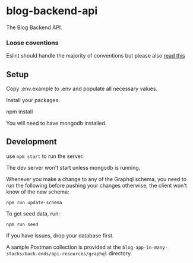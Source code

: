 # blog-backend-api

The Blog Backend API.

### Loose coventions
Eslint should handle the majority of conventions but please also [read this](https://gist.github.com/chiedojohn/50f5cf4e900523e24586)

## Setup
Copy .env.example to .env and populate all necessary values.

Install your packages.

  npm install

You will need to have mongodb installed.

## Development

  use `npm start` to run the server.

  The dev server won't start unless mongodb is running.

  Whenever you make a change to any of the Graphql schema, you need to run the following before pushing your changes otherwise, the client won't know of the new schema:

    npm run update-schema

  To get seed data, run:

    npm run seed

  If you have issues, drop your database first.

A sample Postman collection is provided at the `blog-app-in-many-stacks/back-ends/api-resources/graphql` directory.
